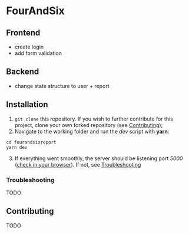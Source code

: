 # FourAndSix

## Frontend

- create login
- add form validation

## Backend

- change state structure to user + report

## Installation

1. `git clone` this repository. If you wish to further contribute for this project, clone your own forked repository (see [Contributing](#contributing));
2. Navigate to the working folder and run the *dev* script with **yarn**:
```console
cd fourandsixreport
yarn dev
```
3. If everything went smoothly, the server should be listening port *5000* ([check in your browser](localhost:5000)). If not, see [Troubleshooting](#troubleshooting)

### Troubleshooting
TODO

## Contributing
TODO